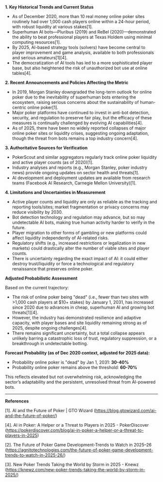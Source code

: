 **1. Key Historical Trends and Current Status**

- As of December 2020, more than 10 real money online poker sites routinely had over 1,000 cash players online within a 24-hour period, with robust liquidity at various stakes[1].
- Superhuman AI bots—Pluribus (2019) and ReBel (2020)—demonstrated the ability to beat professional players at Texas Holdem using minimal computing resources[1].
- By 2025, AI-based strategy tools (solvers) have become central to player improvement and game analysis, available to both professionals and serious amateurs[1][4].
- The democratization of AI tools has led to a more sophisticated player base, but also heightened the risk of unauthorized bot use at online tables[4].

**2. Recent Announcements and Policies Affecting the Metric**

- In 2019, Morgan Stanley downgraded the long-term outlook for online poker due to the inevitability of superhuman bots entering the ecosystem, raising serious concerns about the sustainability of human-centric online poker[1].
- Major poker platforms have continued to invest in anti-bot detection, security, and regulation to preserve fair play, but the efficacy of these measures is continually challenged by evolving AI capabilities[4].
- As of 2025, there have been no widely reported collapses of major online poker sites or liquidity crises, suggesting ongoing adaptation, though the threat from bots remains a top industry concern[4].

**3. Authoritative Sources for Verification**

- PokerScout and similar aggregators regularly track online poker liquidity and active player counts (as of 2020)[1].
- Industry analyses and reports (e.g., Morgan Stanley, poker industry news) provide ongoing updates on sector health and threats[1].
- AI development and deployment updates are available from research teams (Facebook AI Research, Carnegie Mellon University)[1].

**4. Limitations and Uncertainties in Measurement**

- Active player counts and liquidity are only as reliable as the tracking and reporting tools/sites; market fragmentation or privacy concerns may reduce visibility by 2030.
- Bot detection technology and regulation may advance, but so may undetectable AI bots, making true human activity harder to verify in the future.
- Player migration to other forms of gambling or new platforms could affect liquidity independently of AI-related risks.
- Regulatory shifts (e.g., increased restrictions or legalization in new markets) could drastically alter the number of viable sites and player counts.
- There is uncertainty regarding the exact impact of AI: it could either destroy trust/liquidity or force a technological and regulatory renaissance that preserves online poker.

**Adjusted Probabilistic Assessment**

Based on the current trajectory:
- The risk of online poker being "dead" (i.e., fewer than two sites with >1,000 cash players at $10+ stakes) by January 1, 2031, has increased since 2020 due to advances in cheap, superhuman AI and growing bot threats[1][4].
- However, the industry has demonstrated resilience and adaptive capacity, with player bases and site liquidity remaining strong as of 2025, despite ongoing challenges[4].
- There remains significant uncertainty, but a total collapse appears unlikely barring a catastrophic loss of trust, regulatory suppression, or a breakthrough in undetectable botting.

**Forecast Probability (as of Dec 2020 context, adjusted for 2025 data):**
- Probability online poker is "dead" by Jan 1, 2031: **30-40%**
- Probability online poker remains above the threshold: **60-70%**

This reflects elevated but not overwhelming risk, acknowledging the sector’s adaptability and the persistent, unresolved threat from AI-powered bots.

---

**References**

[1]. AI and the Future of Poker | GTO Wizard (https://blog.gtowizard.com/ai-and-the-future-of-poker/)

[4]. AI in Poker: A Helper or a Threat to Players in 2025 - PokerDiscover (https://pokerdiscover.com/blog/ai-in-poker-a-helper-or-a-threat-to-players-in-2025)

[2]. The Future of Poker Game Development-Trends to Watch in 2025–26 (https://agnitotechnologies.com/the-future-of-poker-game-development-trends-to-watch-in-2025-26/)

[3]. New Poker Trends Taking the World by Storm in 2025 - Knewz (https://knewz.com/new-poker-trends-taking-the-world-by-storm-in-2025/)